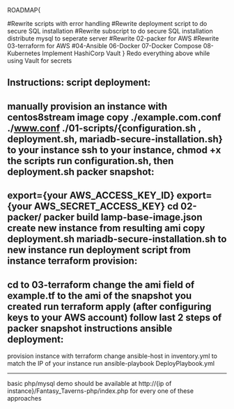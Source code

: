 ROADMAP{

#Rewrite scripts with error handling
#Rewrite deployment script to do secure SQL installation
#Rewrite subscript to do secure SQL installation
distribute mysql to seperate server
#Rewrite 02-packer for AWS
#Rewrite 03-terraform for AWS
#04-Ansible
06-Docker
07-Docker Compose
08-Kubernetes
Implement HashiCorp Vault
}
Redo everything above while using Vault for secrets

Instructions:
script deployment:
---
  manually provision an instance with centos8stream image
  copy ./example.com.conf ./www.conf ./01-scripts/{configuration.sh , deployment.sh, mariadb-secure-installation.sh} to your instance
  ssh to your instance, chmod +x the scripts
  run configuration.sh, then deployment.sh
packer snapshot:
---
  export={your AWS_ACCESS_KEY_ID}
  export={your AWS_SECRET_ACCESS_KEY}
  cd 02-packer/
  packer build lamp-base-image.json
  create new instance from resulting ami
  copy deployment.sh mariadb-secure-installation.sh to new instance
  run deployment script from instance
terraform provision:
---
  cd to 03-terraform
  change the ami field of example.tf to the ami of the snapshot you created
  run terraform apply (after configuring keys to your AWS account)
  follow last 2 steps of packer snapshot instructions
ansible deployment:
---
  provision instance with terraform
  change ansible-host in inventory.yml to match the IP of your instance
  run ansible-playbook DeployPlaybook.yml

---
  basic php/mysql demo should be available at http://{ip of instance}/Fantasy_Taverns-php/index.php for every one of these approaches

